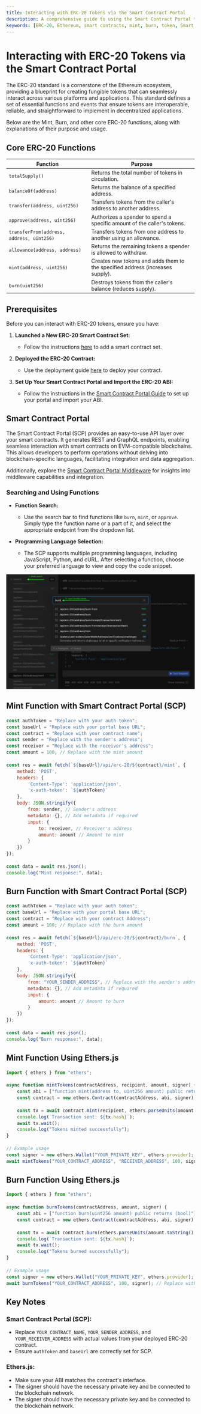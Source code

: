 ```yaml
---
title: Interacting with ERC-20 Tokens via the Smart Contract Portal
description: A comprehensive guide to using the Smart Contract Portal to interact with ERC-20 tokens, including minting and burning tokens.
keywords: [ERC-20, Ethereum, smart contracts, mint, burn, token, Smart Contract Portal]
---
```


# Interacting with ERC-20 Tokens via the Smart Contract Portal

The ERC-20 standard is a cornerstone of the Ethereum ecosystem, providing a blueprint for creating fungible tokens that can seamlessly interact across various platforms and applications. This standard defines a set of essential functions and events that ensure tokens are interoperable, reliable, and straightforward to implement in decentralized applications.

Below are the Mint, Burn, and other core ERC-20 functions, along with explanations of their purpose and usage.

## Core ERC-20 Functions

| Function                                  | Purpose                                                                       |
| ----------------------------------------- | ----------------------------------------------------------------------------- |
| `totalSupply()`                           | Returns the total number of tokens in circulation.                            |
| `balanceOf(address)`                      | Returns the balance of a specified address.                                   |
| `transfer(address, uint256)`              | Transfers tokens from the caller's address to another address.                |
| `approve(address, uint256)`               | Authorizes a spender to spend a specific amount of the caller's tokens.       |
| `transferFrom(address, address, uint256)` | Transfers tokens from one address to another using an allowance.              |
| `allowance(address, address)`             | Returns the remaining tokens a spender is allowed to withdraw.                |
| `mint(address, uint256)`                  | Creates new tokens and adds them to the specified address (increases supply). |
| `burn(uint256)`                           | Destroys tokens from the caller's balance (reduces supply).                   |

## Prerequisites

Before you can interact with ERC-20 tokens, ensure you have:


1. **Launched a New ERC-20 Smart Contract Set:**
   - Follow the instructions [here](https://console.settlemint.com/documentation/docs/using-platform/15_dev-tools/0_code-studio/1_smart-contract-sets/3_add-smart-contract-set) to add a smart contract set.

2. **Deployed the ERC-20 Contract:**
   - Use the deployment guide [here](https://console.settlemint.com/documentation/docs/using-platform/15_dev-tools/0_code-studio/1_smart-contract-sets/4_deploying-a-contract) to deploy your contract.

3. **Set Up Your Smart Contract Portal and Import the ERC-20 ABI:**
   - Follow the instructions in the [Smart Contract Portal Guide](https://console.settlemint.com/documentation/docs/using-platform/7_middleware#the-smart-contract-portal-middleware) to set up your portal and import your ABI.


## Smart Contract Portal 

The Smart Contract Portal (SCP) provides an easy-to-use API layer over your smart contracts. It generates REST and GraphQL endpoints, enabling seamless interaction with smart contracts on EVM-compatible blockchains. This allows developers to perform operations without delving into blockchain-specific languages, facilitating integration and data aggregation.

Additionally, explore the [Smart Contract Portal Middleware](../using-platform/7_middleware.md#the-smart-contract-portal-middleware) for insights into middleware capabilities and integration.

### Searching and Using Functions

- **Function Search:**
  - Use the search bar to find functions like `burn`, `mint`, or `approve`. Simply type the function name or a part of it, and select the appropriate endpoint from the dropdown list.

- **Programming Language Selection:**
  - The SCP supports multiple programming languages, including JavaScript, Python, and cURL. After selecting a function, choose your preferred language to view and copy the code snippet.

![Smart Contract Portal Search](./interacting-with-erc20-scp-search.png) 

## Mint Function with Smart Contract Portal (SCP)

```javascript
const authToken = "Replace with your auth token";
const baseUrl = "Replace with your portal base URL";
const contract = "Replace with your contract name";
const sender = "Replace with the sender's address";
const receiver = "Replace with the receiver's address";
const amount = 100; // Replace with the mint amount

const res = await fetch(`${baseUrl}/api/erc-20/${contract}/mint`, {
    method: 'POST',
    headers: {
        'Content-Type': 'application/json',
        'x-auth-token': `${authToken}`
    },
    body: JSON.stringify({
        from: sender, // Sender's address
        metadata: {}, // Add metadata if required
        input: {
            to: receiver, // Receiver's address
            amount: amount // Amount to mint
        }
    })
});

const data = await res.json();
console.log("Mint response:", data);
```

## Burn Function with Smart Contract Portal (SCP)

```javascript
const authToken = "Replace with your auth token";
const baseUrl = "Replace with your portal base URL";
const contract = "Replace with your contract Address";
const amount = 100; // Replace with the burn amount

const res = await fetch(`${baseUrl}/api/erc-20/${contract}/burn`, {
    method: 'POST',
    headers: {
        'Content-Type': 'application/json',
        'x-auth-token': `${authToken}`
    },
    body: JSON.stringify({
        from: "YOUR_SENDER_ADDRESS", // Replace with the sender's address
        metadata: {}, // Add metadata if required
        input: {
            amount: amount // Amount to burn
        }
    })
});

const data = await res.json();
console.log("Burn response:", data);
```
## Mint Function Using Ethers.js

```javascript
import { ethers } from "ethers";

async function mintTokens(contractAddress, recipient, amount, signer) {
    const abi = ["function mint(address to, uint256 amount) public returns (bool)"];
    const contract = new ethers.Contract(contractAddress, abi, signer);

    const tx = await contract.mint(recipient, ethers.parseUnits(amount.toString(), 18));
    console.log(`Transaction sent: ${tx.hash}`);
    await tx.wait();
    console.log("Tokens minted successfully");
}

// Example usage
const signer = new ethers.Wallet("YOUR_PRIVATE_KEY", ethers.provider); // Replace with your signer
await mintTokens("YOUR_CONTRACT_ADDRESS", "RECEIVER_ADDRESS", 100, signer); // Replace with your contract address, recipient, and amount
```

## Burn Function Using Ethers.js

```javascript
import { ethers } from "ethers";

async function burnTokens(contractAddress, amount, signer) {
    const abi = ["function burn(uint256 amount) public returns (bool)"];
    const contract = new ethers.Contract(contractAddress, abi, signer);

    const tx = await contract.burn(ethers.parseUnits(amount.toString(), 18));
    console.log(`Transaction sent: ${tx.hash}`);
    await tx.wait();
    console.log("Tokens burned successfully");
}

// Example usage
const signer = new ethers.Wallet("YOUR_PRIVATE_KEY", ethers.provider); // Replace with your signer
await burnTokens("YOUR_CONTRACT_ADDRESS", 100, signer); // Replace with your contract address and amount
```



## Key Notes

### Smart Contract Portal (SCP):

- Replace `YOUR_CONTRACT_NAME`, `YOUR_SENDER_ADDRESS`, and `YOUR_RECEIVER_ADDRESS` with actual values from your deployed ERC-20 contract.
- Ensure `authToken` and `baseUrl` are correctly set for SCP.

### Ethers.js:

- Make sure your ABI matches the contract's interface.
- The signer should have the necessary private key and be connected to the blockchain network.
- The signer should have the necessary private key and be connected to the blockchain network.